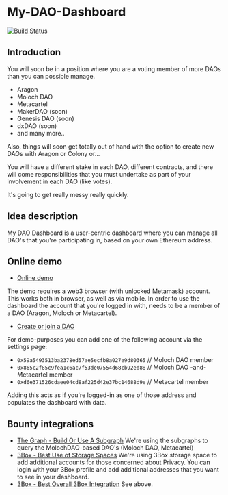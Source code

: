 # My-DAO-Dashboard

[![Build Status](https://travis-ci.org/wslyvh/My-DAO-Dashboard.svg?branch=master)](https://travis-ci.org/wslyvh/My-DAO-Dashboard)

## Introduction

You will soon be in a position where you are a voting member of more DAOs than you can possible manage.

* Aragon 
* Moloch DAO 
* Metacartel
* MakerDAO (soon)
* Genesis DAO (soon)
* dxDAO (soon)
* and many more..

Also, things will soon get totally out of hand with the option to create new DAOs with Aragon or Colony or...

You will have a different stake in each DAO, different contracts, and there will come responsibilities that you must undertake as part of your involvement in each DAO (like votes).

It's going to get really messy really quickly.

## Idea description

My DAO Dashboard is a user-centric dashboard where you can manage all DAO's that you're participating in, based on your own Ethereum address.

## Online demo

* [Online demo](https://my-dao-dashboard.herokuapp.com/)

The demo requires a web3 browser (with unlocked Metamask) account. This works both in browser, as well as via mobile.
In order to use the dashboard the account that you're logged in with, needs to be a member of a DAO (Aragon, Moloch or Metacartel).

* [Create or join a DAO](https://mainnet.aragon.org/)

For demo-purposes you can add one of the following account via the settings page: 
* `0x59a5493513ba2378ed57ae5ecfb8a027e9d80365` // Moloch DAO member
* `0x865c2f85c9fea1c6ac7f53de07554d68cb92ed88` // Moloch DAO -and- Metacartel member
* `0xd6e371526cdaee04cd8af225d42e37bc14688d9e` // Metacartel member

Adding this acts as if you're logged-in as one of those address and populates the dashboard with data.

## Bounty integrations 

* [The Graph - Build Or Use A Subgraph](https://github.com/ethberlinzwei/Bounties/issues/11)
We're using the subgraphs to query the MolochDAO-based DAO's (Moloch DAO, Metacartel)
* [3Box - Best Use of Storage Spaces](https://github.com/ethberlinzwei/Bounties/issues/3)
We're using 3Box storage space to add additional accounts for those concerned about Privacy. You can login with your 3Box profile and add additional addresses that you want to see in your dashboard.
* [3Box - Best Overall 3Box Integration](https://github.com/ethberlinzwei/Bounties/issues/1)
See above.